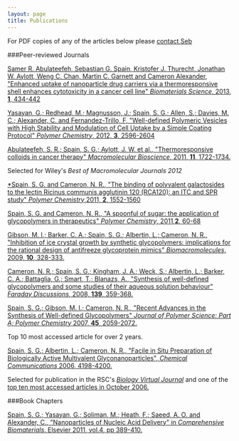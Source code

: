 ```yaml
---
layout: page
title: Publications
---
```


For PDF copies of any of the articles below please <a href="mailto:sebastian.spain@nottingham.ac.uk">contact Seb</a>

###Peer-reviewed Journals

<a href="http://pubs.rsc.org/en/content/articlelanding/2013/bm/c2bm00184e">Samer R. Abulateefeh, Sebastian G. Spain, Kristofer J. Thurecht, Jonathan W. Aylott, Weng C. Chan, Martin C. Garnett and Cameron Alexander, "Enhanced uptake of nanoparticle drug carriers via a thermoresponsive shell enhances cytotoxicity in a cancer cell line" <em>Biomaterials Science</em>, 2013, <strong>1</strong>, 434-442</a>

<a href="http://pubs.rsc.org/en/content/articlelanding/2012/py/c2py20352a">Yasayan, G.; Redhead, M.; Magnusson, J.; Spain, S. G.; Allen, S.; Davies, M. C.; Alexander, C. and Fernandez-Trillo, F, "Well-defined Polymeric Vesicles with High Stability and Modulation of Cell Uptake by a Simple Coating Protocol" <em>Polymer Chemistry</em>, 2012, <strong>3</strong>, 2596-2604</a>

<a href="http://dx.doi.org/10.1002/mabi.201100252">Abulateefeh, S. R.; Spain, S. G.; Aylott, J. W. et al., "Thermoresponsive colloids in cancer therapy" <em>Macromolecular Bioscience</em>, 2011, <strong>11</strong>, 1722-1734.</a>

Selected for Wiley's <em>Best of Macromolecular Journals 2012</em>

<a href="http://dx.doi.org/10.1039/C1PY00030F">*Spain, S. G. and Cameron, N. R., "The binding of polyvalent galactosides to the lectin Ricinus communis agglutinin 120 (RCA120): an ITC and SPR study" <em>Polymer Chemistry</em>,2011, <strong>2</strong>, 1552-1560</a>

<a href="http://dx.doi.org/10.1039/C0PY00149J">Spain, S. G. and Cameron, N. R., "A spoonful of sugar: the application of glycopolymers in therapeutics" <em>Polymer Chemistry</em>, 2011,<strong>2</strong>, 60-68</a>

<a href="http://dx.doi.org/10.1021/bm801069x">Gibson, M. I.; Barker, C. A.; Spain, S. G.; Albertin, L.; Cameron, N. R., "Inhibition of ice crystal growth by synthetic glycopolymers: implications for the rational design of antifreeze glycoprotein mimics" <em>Biomacromolecules</em>, 2009, <strong>10</strong>, 328-333.</a>

<a href="http://dx.doi.org/10.1039/b717177c">Cameron, N. R.; Spain, S. G.; Kingham, J. A.; Weck, S.; Albertin, L.; Barker, C. A.; Battaglia, G.; Smart, T.; Blanazs, A., "Synthesis of well-defined glycopolymers and some studies of their aqueous solution behaviour" <em>Faraday Discussions</em>, 2008, <strong>139</strong>, 359-368.</a>

<a href="http://www3.interscience.wiley.com/cgi-bin/fulltext/114208347/PDFSTART">Spain, S. G.; Gibson, M. I.; Cameron, N. R., "Recent Advances in the Synthesis of Well-defined Glycopolymers" <em>Journal of Polymer Science: Part A; Polymer Chemistry</em> 2007, <strong>45</strong>, 2059-2072.</a>

Top 10 most accessed article for over 2 years.

<a href="http://www.rsc.org/Publishing/Journals/CC/article.asp?doi=b608383h">Spain, S. G.; Albertin, L.; Cameron, N. R., "Facile in Situ Preparation of Biologically Active Multivalent Glyconanoparticles", <em>Chemical Communications</em> 2006, 4198-4200.</a>

Selected for publication in the RSC's <em><a href="http://www.rsc.org/Publishing/Journals/cb/Index.asp">Biology Virtual Journal</a></em> and one of the <a href="http://www.rsc.org/Publishing/Journals/cb/Top10.asp">top ten most accessed articles in October 2006.</a>

###Book Chapters

<a href="http://www.elsevierdirect.com/ISBN/9780080553023/Comprehensive-Biomaterials">Spain, S. G.; Yasayan, G.; Soliman, M.; Heath, F.; Saeed, A. O. and Alexander, C., "Nanoparticles of Nucleic Acid Delivery" in <em>Comprehensive Biomaterials</em>. Elsevier 2011, vol.4, pp 389-410.</a>
